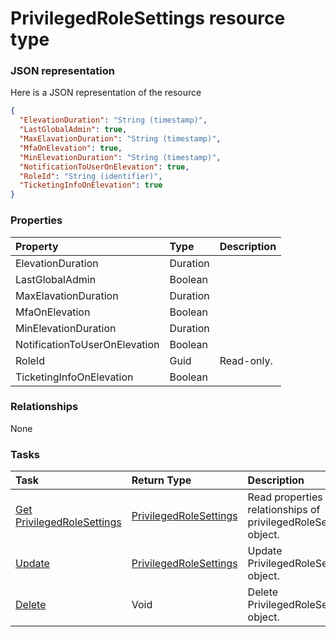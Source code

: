 # PrivilegedRoleSettings resource type



### JSON representation

Here is a JSON representation of the resource

<!-- {
  "blockType": "resource",
  "optionalProperties": [

  ],
  "@odata.type": "microsoft.graph.PrivilegedRoleSettings"
}-->

```json
{
  "ElevationDuration": "String (timestamp)",
  "LastGlobalAdmin": true,
  "MaxElavationDuration": "String (timestamp)",
  "MfaOnElevation": true,
  "MinElevationDuration": "String (timestamp)",
  "NotificationToUserOnElevation": true,
  "RoleId": "String (identifier)",
  "TicketingInfoOnElevation": true
}

```
### Properties
| Property	   | Type	|Description|
|:---------------|:--------|:----------|
|ElevationDuration|Duration||
|LastGlobalAdmin|Boolean||
|MaxElavationDuration|Duration||
|MfaOnElevation|Boolean||
|MinElevationDuration|Duration||
|NotificationToUserOnElevation|Boolean||
|RoleId|Guid| Read-only.|
|TicketingInfoOnElevation|Boolean||

### Relationships
None


### Tasks

| Task		   | Return Type	|Description|
|:---------------|:--------|:----------|
|[Get PrivilegedRoleSettings](../api/privilegedrolesettings_get.md) | [PrivilegedRoleSettings](privilegedrolesettings.md) |Read properties and relationships of privilegedRoleSettings object.|
|[Update](../api/privilegedrolesettings_update.md) | [PrivilegedRoleSettings](privilegedrolesettings.md)	|Update PrivilegedRoleSettings object. |
|[Delete](../api/privilegedrolesettings_delete.md) | Void	|Delete PrivilegedRoleSettings object. |

<!-- uuid: 1f54c2ee-b047-4763-a927-9f4c08555370
2015-10-15 16:17:33 UTC -->
<!-- {
  "type": "#page.annotation",
  "description": "PrivilegedRoleSettings resource",
  "keywords": "",
  "section": "documentation",
  "tocPath": ""
}-->